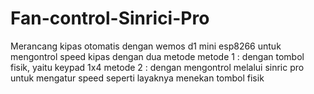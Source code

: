 # Fan-control-Sinrici-Pro
Merancang kipas otomatis dengan wemos d1 mini esp8266 untuk mengontrol speed kipas dengan dua metode
metode 1 : dengan tombol fisik, yaitu keypad 1x4 
metode 2 : dengan mengontrol melalui sinric pro untuk mengatur speed seperti layaknya menekan tombol fisik
